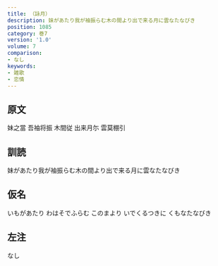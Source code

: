 ```yaml
---
title: （詠月）
description: 妹があたり我が袖振らむ木の間より出で来る月に雲なたなびき
position: 1085
category: 巻7
version: '1.0'
volume: 7
comparison:
- なし
keywords:
- 雑歌
- 恋情
---
```


## 原文

妹之當 吾袖将振 木間従 出来月尓 雲莫棚引

## 訓読

妹があたり我が袖振らむ木の間より出で来る月に雲なたなびき

## 仮名

いもがあたり わはそでふらむ このまより いでくるつきに くもなたなびき

## 左注

なし
